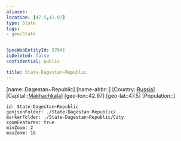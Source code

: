```yaml
---
aliases: 
location: [47.5,42.97]
type: State
tags:
- geo/State


SpocWebEntityId: 37041
isDeleted: false
confidential: public

title: State-Dagestan~Republic
---
```

[name::Dagestan~Republic]
[name-abbr::]
[Country::[Russia](geo/Continent/Europe/Russia.md)]
[Capital::[Makhachkala](geo/Continent/Europe/Russia/City/Makhachkala.md)]
[geo-lon::42.97]
[geo-lat::47.5]
[Population::]



```leaflet
id: State-Dagestan~Republic
geojsonFolder: ./State-Dagestan~Republic/
markerFolder: ./State-Dagestan~Republic/City
zoomFeatures: true 
minZoom: 2 
maxZoom: 18
```


